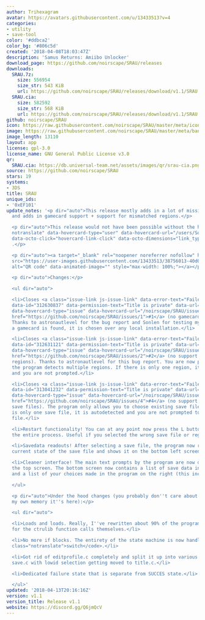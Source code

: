 ```yaml
---
author: Trihexagram
avatar: https://avatars.githubusercontent.com/u/13433513?v=4
categories:
- utility
- save-tool
color: '#ddbca2'
color_bg: '#806c5d'
created: '2018-04-08T18:03:47Z'
description: 'Samus Returns: Amiibo Unlocker'
download_page: https://github.com/noirscape/SRAU/releases
downloads:
  SRAU.7z:
    size: 556954
    size_str: 543 KiB
    url: https://github.com/noirscape/SRAU/releases/download/v1.1/SRAU.7z
  SRAU.cia:
    size: 582592
    size_str: 568 KiB
    url: https://github.com/noirscape/SRAU/releases/download/v1.1/SRAU.cia
github: noirscape/SRAU
icon: https://raw.githubusercontent.com/noirscape/SRAU/master/meta/icon.png
image: https://raw.githubusercontent.com/noirscape/SRAU/master/meta/banner.png
image_length: 13110
layout: app
license: gpl-3.0
license_name: GNU General Public License v3.0
qr:
  SRAU.cia: https://db.universal-team.net/assets/images/qr/srau-cia.png
source: https://github.com/noirscape/SRAU
stars: 19
systems:
- 3DS
title: SRAU
unique_ids:
- '0xEF101'
update_notes: '<p dir="auto">This release mostly adds in a lot of missing error checks
  and adds in gamecard support + support for mismatched regions.</p>

  <p dir="auto">This release would not have been possible without the help of <a class="user-mention
  notranslate" data-hovercard-type="user" data-hovercard-url="/users/Sonlen1414/hovercard"
  data-octo-click="hovercard-link-click" data-octo-dimensions="link_type:self" href="https://github.com/Sonlen1414">@Sonlen1414</a>
  .</p>

  <p dir="auto"><a target="_blank" rel="noopener noreferrer nofollow" href="https://user-images.githubusercontent.com/13433513/38756013-40d03e2e-3f68-11e8-96cb-83704530de74.gif"><img
  src="https://user-images.githubusercontent.com/13433513/38756013-40d03e2e-3f68-11e8-96cb-83704530de74.gif"
  alt="QR code" data-animated-image="" style="max-width: 100%;"></a></p>

  <p dir="auto">Changes:</p>

  <ul dir="auto">

  <li>Closes <a class="issue-link js-issue-link" data-error-text="Failed to load title"
  data-id="312630837" data-permission-text="Title is private" data-url="https://github.com/noirscape/SRAU/issues/1"
  data-hovercard-type="issue" data-hovercard-url="/noirscape/SRAU/issues/1/hovercard"
  href="https://github.com/noirscape/SRAU/issues/1">#1</a> (no gamecard support).
  Thanks to astronautlevel for the bug report and Sonlen for testing my fixes. If
  a gamecard is found, it is chosen over any local installation.</li>

  <li>Closes <a class="issue-link js-issue-link" data-error-text="Failed to load title"
  data-id="312631121" data-permission-text="Title is private" data-url="https://github.com/noirscape/SRAU/issues/2"
  data-hovercard-type="issue" data-hovercard-url="/noirscape/SRAU/issues/2/hovercard"
  href="https://github.com/noirscape/SRAU/issues/2">#2</a> (no support for mismatched
  regions). Thanks to astronautlevel for this bug report. You are now prompted if
  the program detects multiple regions. If there is only one region, it is autodetected
  and you are not prompted.</li>

  <li>Closes <a class="issue-link js-issue-link" data-error-text="Failed to load title"
  data-id="313041232" data-permission-text="Title is private" data-url="https://github.com/noirscape/SRAU/issues/4"
  data-hovercard-type="issue" data-hovercard-url="/noirscape/SRAU/issues/4/hovercard"
  href="https://github.com/noirscape/SRAU/issues/4">#4</a> (no support for missing
  save files). The program only allows you to choose existing save files. If there
  is only one save file, it is autodetected and you are not prompted to select a save
  file.</li>

  <li>Restart functionality! You can at any point now press the L button to restart
  the entire process. Useful if you selected the wrong save file or region.</li>

  <li>Savedata readouts! After selecting a save file, the program now reads out the
  current state of the save file and shows it on the bottom left screen.</li>

  <li>Cleaner interface! The main text prompts by the program are now dedicated on
  the top screen. The bottom screen now contains a list of save data info on the left
  and a list of your choices made in the program on the right (this include autodetection).</li>

  </ul>

  <p dir="auto">Under the hood changes (you probably don''t care about this but for
  my own memory it''s here):</p>

  <ul dir="auto">

  <li>Loads and loads. Really, I''ve rewritten about 90% of the program logic except
  for the ctrulib function calls themselves.</li>

  <li>No more if blocks. The entirety of the state machine is now handled with a <code
  class="notranslate">switch</code>.</li>

  <li>Got rid of editprofile.c completely and split it up into various functions inside
  save.c with lowid selection getting moved to title.c.</li>

  <li>Dedicated failure state that is separate from SUCCES state.</li>

  </ul>'
updated: '2018-04-13T20:16:16Z'
version: v1.1
version_title: Release v1.1
website: https://discord.gg/Q6jmQcV
---
```

